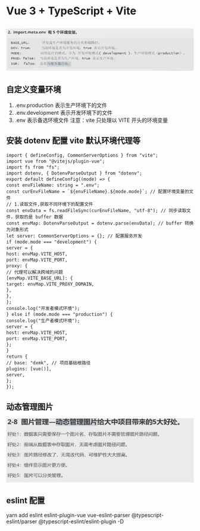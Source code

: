 # Vue 3 + TypeScript + Vite

## ![alt text](image.png)

## 自定义变量环境

1. .env.production 表示生产环境下的文件
2. .env.development 表示开发环境下的文件
3. .env 表示备选环境文件
   注意：vite 只处理以 VITE 开头的环境变量

## 安装 dotenv 配置 vite 默认环境代理等

```
import { defineConfig, CommonServerOptions } from "vite";
import vue from "@vitejs/plugin-vue";
import fs from "fs";
import dotenv, { DotenvParseOutput } from "dotenv";
export default defineConfig((mode) => {
const envFileName: string = ".env";
const curEnvFileName = `${envFileName}.${mode.mode}`; // 配置环境变量的文件
// 1.读取文件,获取不同环境下的配置文件
const envData = fs.readFileSync(curEnvFileName, "utf-8"); // 同步读取文件，获取的是 buffer 数据
const envMap: DotenvParseOutput = dotenv.parse(envData); // buffer 转换为对象形式
let server: CommonServerOptions = {}; // 配置服务开发
if (mode.mode === "development") {
server = {
host: envMap.VITE_HOST,
port: envMap.VITE_PORT,
proxy: {
// 代理可以解决跨域的问题
[envMap.VITE_BASE_URL]: {
target: envMap.VITE_PROXY_DOMAIN,
},
},
};
console.log("开发者模式环境");
} else if (mode.mode === "production") {
console.log("生产者模式环境");
server = {
host: envMap.VITE_HOST,
port: envMap.VITE_PORT,
};
}
return {
// base: "dxmk", // 项目基础根路径
plugins: [vue()],
server,
};
});
```

## 动态管理图片

![alt text](image-1.png)

## eslint 配置

yarn add eslint eslint-plugin-vue vue-eslint-parser @typescript-eslint/parser @typescript-eslint/eslint-plugin -D
